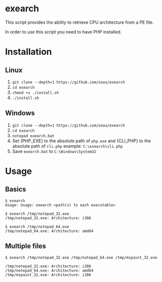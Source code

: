 
# exearch

This script provides the ability to retrieve CPU architecture from a PE file.

In order to use this script you need to have PHP installed.

# Installation

## Linux

1. `git clone --depth=1 https://github.com/oxou/exearch`
2. `cd exearch`
3. `chmod +x ./install.sh`
4. `./install.sh`

## Windows

1. `git clone --depth=1 https://github.com/oxou/exearch`
2. `cd exearch`
3. `notepad exearch.bat`
4. Set {PHP_EXE} to the absolute path of `php.exe` and {CLI_PHP} to the absolute path of `cli.php` example: `C:\exearch\cli.php`
5. Save `exearch.bat` to `C:\Windows\System32`

# Usage

## Basics

```
$ exearch
Usage: Usage: exearch <path(s) to each executable>

$ exearch /tmp/notepad_32.exe
/tmp/notepad_32.exe: Architecture: i386

$ exearch /tmp/notepad_64.exe
/tmp/notepad_64.exe: Architecture: amd64
```

## Multiple files

```
$ exearch /tmp/notepad_32.exe /tmp/notepad_64.exe /tmp/mspaint_32.exe

/tmp/notepad_32.exe: Architecture: i386
/tmp/notepad_64.exe: Architecture: amd64
/tmp/mspaint_32.exe: Architecture: i386
```
